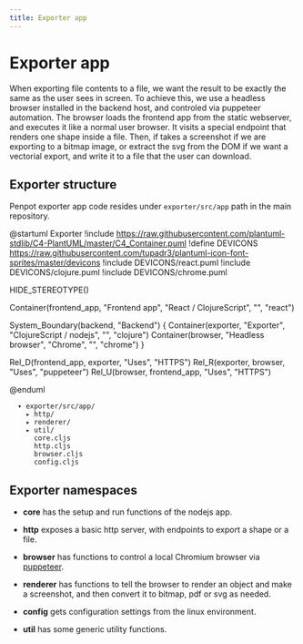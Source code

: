 ```yaml
---
title: Exporter app
---
```


# Exporter app

When exporting file contents to a file, we want the result to be exactly the
same as the user sees in screen. To achieve this, we use a headless browser
installed in the backend host, and controled via puppeteer automation. The
browser loads the frontend app from the static webserver, and executes it like
a normal user browser. It visits a special endpoint that renders one shape
inside a file. Then, if takes a screenshot if we are exporting to a bitmap
image, or extract the svg from the DOM if we want a vectorial export, and write
it to a file that the user can download.

## Exporter structure

Penpot exporter app code resides under `exporter/src/app` path in the main repository.

@startuml Exporter
!include https://raw.githubusercontent.com/plantuml-stdlib/C4-PlantUML/master/C4_Container.puml
!define DEVICONS https://raw.githubusercontent.com/tupadr3/plantuml-icon-font-sprites/master/devicons
!include DEVICONS/react.puml
!include DEVICONS/clojure.puml
!include DEVICONS/chrome.puml

HIDE_STEREOTYPE()

Container(frontend_app, "Frontend app", "React / ClojureScript", "", "react")

System_Boundary(backend, "Backend") {
    Container(exporter, "Exporter", "ClojureScript / nodejs", "", "clojure")
    Container(browser, "Headless browser", "Chrome", "", "chrome")
}

Rel_D(frontend_app, exporter, "Uses", "HTTPS")
Rel_R(exporter, browser, "Uses", "puppeteer")
Rel_U(browser, frontend_app, "Uses", "HTTPS")

@enduml

```
  ▾ exporter/src/app/
    ▸ http/
    ▸ renderer/
    ▸ util/
      core.cljs
      http.cljs
      browser.cljs
      config.cljs
```

## Exporter namespaces

* **core** has the setup and run functions of the nodejs app.

* **http** exposes a basic http server, with endpoints to export a shape or a
  file.

* **browser** has functions to control a local Chromium browser via
  [puppeteer](https://puppeteer.github.io/puppeteer).

* **renderer** has functions to tell the browser to render an object and make a
  screenshot, and then convert it to bitmap, pdf or svg as needed.

* **config** gets configuration settings from the linux environment.

* **util** has some generic utility functions.
